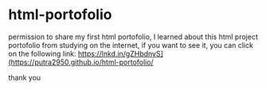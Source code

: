 # html-portofolio

permission to share my first html portofolio, I learned about this html project portofolio from studying on the internet, if you want to see it, you can click on the following link:
https://lnkd.in/gZHbdnyS](https://putra2950.github.io/html-portofolio/

thank you
